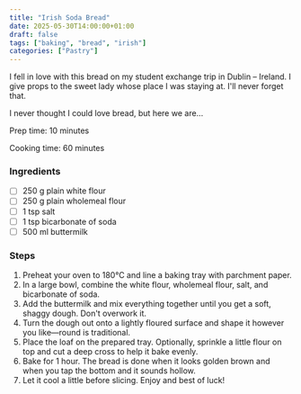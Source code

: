 ```yaml
---
title: "Irish Soda Bread"
date: 2025-05-30T14:00:00+01:00
draft: false
tags: ["baking", "bread", "irish"]
categories: ["Pastry"]
---
```


I fell in love with this bread on my student exchange trip in Dublin – Ireland. I give props to the sweet lady whose place I was staying at. I'll never forget that.

I never thought I could love bread, but here we are...

<div class="recipe" id="recipe">
Prep time: 10 minutes

Cooking time: 60 minutes

### Ingredients
- [ ] 250 g plain white flour  
- [ ] 250 g plain wholemeal flour  
- [ ] 1 tsp salt  
- [ ] 1 tsp bicarbonate of soda  
- [ ] 500 ml buttermilk  

### Steps
1. Preheat your oven to 180°C and line a baking tray with parchment paper.
2. In a large bowl, combine the white flour, wholemeal flour, salt, and bicarbonate of soda.
3. Add the buttermilk and mix everything together until you get a soft, shaggy dough. Don't overwork it.
4. Turn the dough out onto a lightly floured surface and shape it however you like—round is traditional.
5. Place the loaf on the prepared tray. Optionally, sprinkle a little flour on top and cut a deep cross to help it bake evenly.
6. Bake for 1 hour. The bread is done when it looks golden brown and when you tap the bottom and it sounds hollow.
7. Let it cool a little before slicing. Enjoy and best of luck!
</div>
